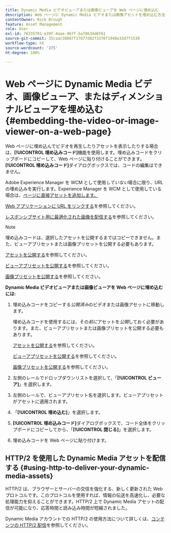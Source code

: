 ```yaml
---
title: Dynamic Media ビデオビューアまたは画像ビューアを Web ページに埋め込む
description: Web ページに Dynamic Media ビデオまたは画像アセットを埋め込む方法を説明します。
contentOwner: Rick Brough
feature: Asset Management
role: User
exl-id: 76335781-e39f-4aae-967f-5af8634d8f61
source-git-commit: 35caac30887f17077d82f3370f1948e33d7f1530
workflow-type: ht
source-wordcount: '375'
ht-degree: 100%

---
```


# Web ページに Dynamic Media ビデオ、画像ビューア、またはディメンショナルビューアを埋め込む {#embedding-the-video-or-image-viewer-on-a-web-page}

Web ページに埋め込んでビデオを再生したりアセットを表示したりする場合は、**[!UICONTROL 埋め込みコード]**&#x200B;機能を使用します。埋め込みコードをクリップボードにコピーして、Web ページに貼り付けることができます。**[!UICONTROL 埋め込みコード]**&#x200B;ダイアログボックスでは、コードの編集はできません。

Adobe Experience Manager を WCM として使用&#x200B;_していない_&#x200B;場合に限り、URL の埋め込みを実行します。Experience Manager を WCM として使用している場合は、[ページに直接アセットを追加します。](adding-dynamic-media-assets-to-pages.md)

[Web アプリケーションに URL をリンクする](linking-urls-to-yourwebapplication.md)を参照してください。

[レスポンシブサイト用に最適化された画像を配信する](responsive-site.md)を参照してください。

>[!NOTE]
>
>埋め込みコードは、選択したアセットを公開するまではコピーできません。また、ビューアプリセットまたは画像プリセットを公開する必要もあります。
>
>[アセットを公開する](publishing-dynamicmedia-assets.md)を参照してください。
>
>[ビューアプリセットを公開する](managing-viewer-presets.md#publishing-viewer-presets)を参照してください。
>
>[画像プリセットを公開する](managing-image-presets.md#publishing-image-presets)を参照してください。

**Dynamic Media ビデオビューアまたは画像ビューアを Web ページに埋め込むには:**

1. 埋め込みコードをコピーする&#x200B;*公開済み*&#x200B;のビデオまたは画像アセットに移動します。

   埋め込みコードを使用するには、その&#x200B;*前に*&#x200B;アセットを&#x200B;*公開*&#x200B;しておく必要があります。また、ビューアプリセットまたは画像プリセットを公開する必要もあります。

   [アセットを公開する](publishing-dynamicmedia-assets.md)を参照してください。

   [ビューアプリセットを公開する](managing-viewer-presets.md#publishing-viewer-presets)を参照してください。

   [画像プリセットを公開する](managing-image-presets.md#publishing-image-presets)を参照してください。

1. 左側のレールでドロップダウンリストを選択して、「**[!UICONTROL ビューア]**」を選択します。
1. 左側のレールで、ビューアプリセット名を選択します。ビューアプリセットがアセットに適用されます。
1. 「**[!UICONTROL 埋め込む]**」を選択します。
1. **[!UICONTROL 埋め込みコード]**&#x200B;ダイアログボックスで、コード全体をクリップボードにコピーしてから、「**[!UICONTROL 閉じる]**」を選択します。
1. 埋め込みコードを Web ページに貼り付けます。

## HTTP/2 を使用した Dynamic Media アセットを配信する {#using-http-to-deliver-your-dynamic-media-assets}

HTTP/2 は、ブラウザーとサーバーの交信を強化する、新しく更新された Web プロトコルです。このプロトコルを使用すれば、情報の伝送を高速化し、必要な処理能力を抑えることができます。HTTP/2 上で Dynamic Media アセットの配信が可能になり、応答時間と読み込み時間が短縮されました。

Dynamic Media アカウントでの HTTP/2 の使用方法について詳しくは、[コンテンツの HTTP/2 配信](http2faq.md)を参照してください。
